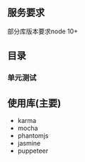 ## 服务要求
部分库版本要求node 10+

## 目录
### 单元测试


## 使用库(主要)
- karma
- mocha
- phantomjs
- jasmine
- puppeteer